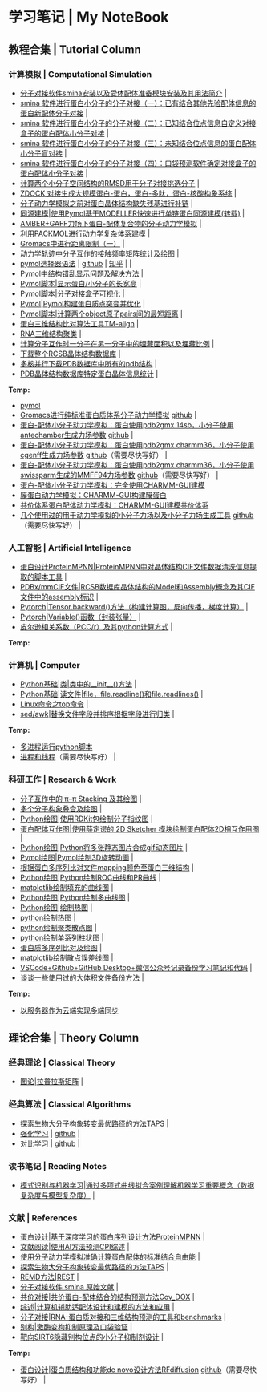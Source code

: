 # 学习笔记 | My NoteBook  
## 教程合集 | Tutorial Column
### 计算模拟 | Computational Simulation
* [分子对接软件smina安装以及受体配体准备模块安装及其用法简介](https://mp.weixin.qq.com/s/YRaRRkpZ4UXAaL6Sw2oJfA) |  
* [smina 软件进行蛋白小分子的分子对接（一）：已有结合其他先验配体信息的蛋白新配体分子对接](https://mp.weixin.qq.com/s/cHrL8LLSl0nX7pFkhHeGSA) |  
* [smina 软件进行蛋白小分子的分子对接（二）：已知结合位点信息自定义对接盒子的蛋白配体小分子对接](https://mp.weixin.qq.com/s/ExytwFEgtU_DwcDn5Kb5qA) |  
* [smina 软件进行蛋白小分子的分子对接（三）：未知结合位点信息的蛋白配体小分子盲对接](https://mp.weixin.qq.com/s/eMBHYtdoGhGJhgyHmWKLsg) |  
* [smina 软件进行蛋白小分子的分子对接（四）：口袋预测软件确定对接盒子的蛋白配体小分子对接](https://mp.weixin.qq.com/s/t8F7HE8E1YwcYpVaN_f-XA) |  
* [计算两个小分子空间结构的RMSD用于分子对接挑选分子](https://mp.weixin.qq.com/s/SGRlG3rFuuYts-CQYiBcuA) |  
* [ZDOCK 对接生成大规模蛋白-蛋白，蛋白-多肽，蛋白-核酸构象系综](https://mp.weixin.qq.com/s/sgHwbW-80KAkjVFAV4EM9g) |  
* [分子动力学模拟之前对蛋白晶体结构缺失残基进行补链](https://mp.weixin.qq.com/s/pM2pv-2UXREPdcodOJI69Q) |  
* [同源建模|使用Pymol基于MODELLER快速进行单链蛋白同源建模(转载)](https://mp.weixin.qq.com/s/sAFhI1SLU5acpNuoSKXfQg) |  
* [AMBER+GAFF力场下蛋白-配体复合物的分子动力学模拟](https://mp.weixin.qq.com/s/7T8Paj-xDrlx0qpXpXUrXQ) |  
* [利用PACKMOL进行动力学复杂体系建模](https://mp.weixin.qq.com/s/8Be5ngSfyi9HG7NuR9a-Ag) |  
* [Gromacs中进行距离限制（一）](https://mp.weixin.qq.com/s/dw3TEJLp_4XF3k4oQPNbSw) |  
* [动力学轨迹中分子互作的接触频率矩阵统计及绘图](https://mp.weixin.qq.com/s/Es9uDZgsczRSnRpvMxcPdw) |  
* [pymol选择器语法](https://mp.weixin.qq.com/s/zIxz0caZgFnTulQOMVekHg) | [github](./NoteBook/pymol选择器语法.md) | [知乎](https://zhuanlan.zhihu.com/p/11548016824) | |    
* [Pymol中结构错乱显示问题及解决方法](https://mp.weixin.qq.com/s/JhsbftRK-ny_tlkpMQlKTg) |  
* [Pymol脚本|显示蛋白/小分子的长宽高](https://mp.weixin.qq.com/s/dG26XmQLrumOuZbcupBciQ) |  
* [Pymol脚本|分子对接盒子可视化](https://mp.weixin.qq.com/s/R1htYl8LeZnEPdLLPXUbsA) |  
* [Pymol|Pymol构建蛋白质点突变并优化](https://mp.weixin.qq.com/s/zG0WwpORRwZYw4-aUlRk7g) |  
* [Pymol脚本|计算两个object原子pairs间的最短距离](https://mp.weixin.qq.com/s/cZoOsb4lsep4xIv-swZVSA) |  
* [蛋白三维结构比对算法工具TM-align](https://mp.weixin.qq.com/s/5nAIhWvg6LBsDPnbzIxmkg) |  
* [RNA三维结构聚类](https://mp.weixin.qq.com/s/xgSSR4DKIGT6OMqhUsHjYg) |  
* [计算分子互作时一分子在另一分子中的埋藏面积以及埋藏比例](https://mp.weixin.qq.com/s/9_EozI3JNnSJahxAuu551A) |  
* [下载整个RCSB晶体结构数据库](https://mp.weixin.qq.com/s/tw0nNtm9C3kmqjP-64n1dA) |  
* [多核并行下载PDB数据库中所有的pdb结构](https://mp.weixin.qq.com/s/34N68ijSZ27OQ2C-NlKW7w) |  
* [PDB晶体结构数据库特定蛋白晶体信息统计](https://mp.weixin.qq.com/s/jhveeYPUu-H8aH-vNgfjig) |  

**Temp:**  
* [pymol](./NoteBook/pymol.md)  
* [Gromacs进行纯标准蛋白质体系分子动力学模拟]() [github](./NoteBook/Gromacs进行纯标准蛋白质体系分子动力学模拟.md) |   
* [蛋白-配体小分子动力学模拟：蛋白使用pdb2gmx 14sb，小分子使用antechamber生成力场参数]() [github](./NoteBook/蛋白-配体小分子动力学模拟蛋白使用pdb2gmx14sb小分子使用antechamber生成力场参数.md) |  
* [蛋白-配体小分子动力学模拟：蛋白使用pdb2gmx charmm36，小分子使用cgenff生成力场参数]() [github](./NoteBook/蛋白-配体小分子动力学模拟蛋白使用pdb2gmxcharmm36小分子使用cgenff生成力场参数.md)（需要尽快写好） |  
* [蛋白-配体小分子动力学模拟：蛋白使用pdb2gmx charmm36，小分子使用swissparm生成的MMFF94力场参数]() [github](./蛋白-配体小分子动力学模拟蛋白使用pdb2gmxcharmm36小分子使用swissparm生成的MMFF94力场参数.md)（需要尽快写好） |   
* [蛋白-配体小分子动力学模拟：完全使用CHARMM-GUI建模]()
* [膜蛋白动力学模拟：CHARMM-GUI构建膜蛋白]()
* [共价体系蛋白配体动力学模拟：CHARMM-GUI建模共价体系]()  
* [几个使用过的用于动力学模拟的小分子力场以及小分子力场生成工具]() [github](./NoteBook/几个使用过的用于动力学模拟的小分子力场以及小分子力场生成工具.md)（需要尽快写好） |  
### 人工智能 | Artificial Intelligence
* [蛋白设计ProteinMPNN|ProteinMPNN中对晶体结构CIF文件数据清洗信息提取的脚本工具](https://mp.weixin.qq.com/s/jG2saNgHN-JxWT1P9xhIPA) |  
* [PDBx/mmCIF文件|RCSB数据库晶体结构的Model和Assembly概念及其CIF文件中的assembly标识](https://mp.weixin.qq.com/s/hfPoYghXt83G7Fnqye7y2A) |  
* [Pytorch|Tensor.backward()方法（构建计算图，反向传播，梯度计算）](https://mp.weixin.qq.com/s/4znyY3h59rWQF7RpKQF_nw) |  
* [Pytorch|Variable()函数（封装张量）](https://mp.weixin.qq.com/s/k-xHyZjfgM4fwfhepSoaWA) |   
* [皮尔逊相关系数（PCC/r）及其python计算方式](https://mp.weixin.qq.com/s/jnnHMd_AACtj6befpO8z5A) |  

**Temp:**  
### 计算机 | Computer
* [Python基础|类|类中的__init__()方法](https://mp.weixin.qq.com/s/LGAUWSvpSIqUmAlZcqmSyQ) |  
* [Python基础|读文件|file，file.readline()和file.readlines()](https://mp.weixin.qq.com/s/trmC3lT4W81gck1N2TBTHg) |  
* [Linux命令之top命令](https://mp.weixin.qq.com/s/ONAQKWjVQ2zlp-a79sng5Q) | 
* [sed/awk|替换文件字段并排序根据字段进行归类](https://mp.weixin.qq.com/s/5qYiZ9qI25ymjHW3UST9pg) |   

**Temp:**  
* [多进程运行python脚本](./NoteBook/多进程运行python脚本.md) 
* [进程和线程](./NoteBook/进程和线程.md)（需要尽快写好） |  
### 科研工作 | Research & Work
* [分子互作中的 π–π Stacking 及其绘图](https://mp.weixin.qq.com/s/IA6OnkAvOcR0E5CgL5pOkw) | 
* [多个分子构象叠合及绘图](https://mp.weixin.qq.com/s/StQt6xHbNCnqM8PlKERzrw) |  
* [Python绘图|使用RDKit包绘制分子指纹图](https://mp.weixin.qq.com/s/GUtbEfKp5P0vkMvbzto8Ug) |  
* [蛋白配体互作图|使用薛定谔的 2D Sketcher 模块绘制蛋白配体2D相互作用图](https://mp.weixin.qq.com/s/VxPK1BET1YB4O8wXL4_Bqg) |  
* [Python绘图|Python将多张静态图片合成gif动态图片](https://mp.weixin.qq.com/s/jsgZwjTSbFZ4_ze9pD9W9g) |  
* [Pymol绘图|Pymol绘制3D旋转动画](https://mp.weixin.qq.com/s/LcW4odsii2KAP6SpwUF-Iw) |  
* [根据蛋白多序列比对文件mapping颜色至蛋白三维结构](https://mp.weixin.qq.com/s/E7cyLau_Ycr4LHhenScOHg) |  
* [Python绘图|Python绘制ROC曲线和PR曲线](https://mp.weixin.qq.com/s/E49bQMlz02S3zBjI-zMhUA) |  
* [matplotlib绘制填充的曲线图](https://mp.weixin.qq.com/s/f9i2y5n3-WjxJI1sXda1Zg) |  
* [Python绘图|Python绘制多曲线图](https://mp.weixin.qq.com/s/Iooa4ff42_lmsgmHv9bOCw) |  
* [Python绘图|绘制热图](https://mp.weixin.qq.com/s/59vc4KPMXJ8ui15K86B6cw) |  
* [python绘制热图](https://mp.weixin.qq.com/s/dBQRNh0Uxe4ZJljRYmkqyg) |  
* [python绘制聚类散点图](https://mp.weixin.qq.com/s/lMBRSCJhSZ8RZLErSbNDkQ) |  
* [python绘制单系列柱状图](https://mp.weixin.qq.com/s/Qk7SaPT3lFSoBah9vpysVg) |  
* [蛋白质多序列比对及绘图](https://mp.weixin.qq.com/s/PBqoE7wJBIo_L3-G-Sa1lw) |  
* [matplotlib绘制散点误差线图](https://mp.weixin.qq.com/s/VibzFh1Oh2fKi9QWfQkYkg) |  
* [VSCode+Github+GitHub Desktop+微信公众号记录备份学习笔记和代码](https://mp.weixin.qq.com/s/l_TbdYKiMyh4fcBsmE_0Ww) |  
* [谈谈一些使用过的大体积文件备份方法](https://mp.weixin.qq.com/s/peAD6Al1-2q0Y1nzPT2tnA) |  

**Temp:**  
* [以服务器作为云端实现多端同步](./NoteBook/以服务器作为云端实现多端同步.md)  
## 理论合集 | Theory Column
### 经典理论 | Classical Theory
* [图论|拉普拉斯矩阵](https://mp.weixin.qq.com/s/NivC4uQMPkHNqvjjxgWv4A) |  
### 经典算法 | Classical Algorithms
* [探索生物大分子构象转变最优路径的方法TAPS](https://mp.weixin.qq.com/s/QIONB64qrC3QiczhNX932w) |  
* [强化学习]() | [github]() |  
* [对比学习]() | [github]() |  
### 读书笔记 | Reading Notes
* [模式识别与机器学习|通过多项式曲线拟合案例理解机器学习重要概念（数据复杂度与模型复杂度）](https://mp.weixin.qq.com/s/_BW9b-mEliQeMIi_ZT5F8g) |  
### 文献 | References
* [蛋白设计|基于深度学习的蛋白序列设计方法ProteinMPNN](https://mp.weixin.qq.com/s/2dK7U5klxw4Xy4-sOrp_Xw) |  
* [文献阅读|使用AI方法预测CPI综述](https://mp.weixin.qq.com/s/thF26gLQZo8jy_uj9_qCGA) |  
* [使用分子动力学模拟准确计算蛋白配体的标准结合自由能](https://mp.weixin.qq.com/s/Oaj1JGD6BDVMSBrLzCdujQ) |  
* [探索生物大分子构象转变最优路径的方法TAPS](https://mp.weixin.qq.com/s/QIONB64qrC3QiczhNX932w) |  
* [REMD方法|REST](https://mp.weixin.qq.com/s/fZEhYSnKCRHRXsASY7nHNw) |  
* [分子对接软件 smina 原始文献](https://mp.weixin.qq.com/s/t2ZyncIWBNpYtt3bxURZ6w) |  
* [共价对接|共价蛋白-配体结合的结构预测方法Cov_DOX](https://mp.weixin.qq.com/s/RV8lnpzVkwZeYRYSX4IPaw) |  
* [综述|计算机辅助适配体设计和建模的方法和应用](https://mp.weixin.qq.com/s/XDs6eBvT0scdb-LoZWRsrg) |  
* [分子对接|RNA-蛋白质对接和三维结构预测的工具和benchmarks](https://mp.weixin.qq.com/s/jGda8S6aeK17YOYOzUQprg) |  
* [别构|激酶变构抑制原理及口袋验证](https://mp.weixin.qq.com/s/JVbu52uVAw4TC24A2MJRjw) |  
* [靶向SIRT6隐藏别构位点的小分子抑制剂设计](https://mp.weixin.qq.com/s/8bMBYZw_w5HHS3WzCbPzAw) |  

**Temp:**  
* [蛋白设计|蛋白质结构和功能de novo设计方法RFdiffusion]() [github](./NoteBook/蛋白设计蛋白质结构和功能denovo设计方法RFdiffusion.md)（需要尽快写好） |   